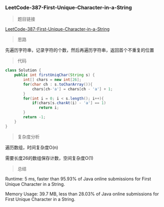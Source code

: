### LeetCode-387-First-Unique-Character-in-a-String

> 题目链接

[LeetCode-387-First-Unique-Character-in-a-String](https://leetcode.com/problems/first-unique-character-in-a-string/)

> 思路

先遍历字符串，记录字符的个数，然后再遍历字符串，返回首个不重复的位置

> 代码

```java
class Solution {
    public int firstUniqChar(String s) {
        int[] chars = new int[26];
        for(char ch : s.toCharArray()){
            chars[ch-'a'] = chars[ch - 'a'] + 1;
        }
        for(int i = 0; i < s.length(); i++){
            if(chars[s.charAt(i) - 'a'] == 1)
               return i;
        }
        return -1;
    }
}
```

> 复杂度分析

遍历数组，时间复杂度O(n)

需要长度26的数组保存计数，空间复杂度O(1)

> 总结

Runtime: 5 ms, faster than 95.93% of Java online submissions for First Unique Character in a String.

Memory Usage: 39.7 MB, less than 28.03% of Java online submissions for First Unique Character in a String.
